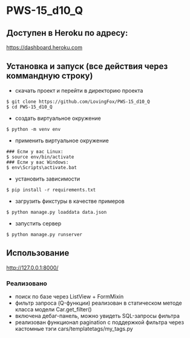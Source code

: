 # PWS-15_d10_Q

## Доступен в Heroku по адресу:
https://dashboard.heroku.com

## Установка и запуск (все действия через коммандную строку)
  - скачать проект и перейти в директорию проекта
```
$ git clone https://github.com/LovingFox/PWS-15_d10_Q
$ cd PWS-15_d10_Q
```

  - создать виртуальное окружение
```
$ python -m venv env
```

  - применить виртуальное окружение
```
### Если у вас Linux:
$ source env/bin/activate
### Если у вас Windows:
$ env\Scripts\activate.bat
```

 - установить зависимости
```
$ pip install -r requirements.txt
```

  - загрузить фикстуры в качестве примеров
```
$ python manage.py loaddata data.json
```

  - запустить сервер
```
$ python manage.py runserver
```

## Использование
http://127.0.0.1:8000/

### Реализовано
- поиск по базе через ListView + FormMixin
- фильтр запроса (Q-функции) реализован в статическом методе класса модели Car.get_filter()
- включена дебаг-панель, можно увидеть SQL-запросы фильтра
- реализован функционал pagination с поддержкой фильтра через кастомные тэги cars/templatetags/my_tags.py
